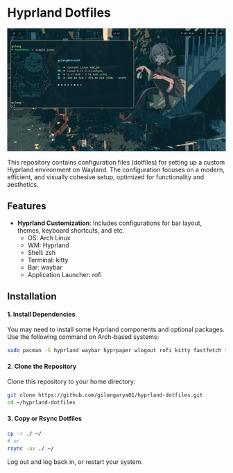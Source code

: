 # Hyprland Dotfiles

![image](./preview.png)

This repository contains configuration files (dotfiles) for setting up a custom Hyprland environment on Wayland. The configuration focuses on a modern, efficient, and visually cohesive setup, optimized for functionality and aesthetics.

## Features
- **Hyprland Customization**: Includes configurations for bar layout, themes, keyboard shortcuts, and etc.
    - OS: Arch Linux
    - WM: Hyprland
    - Shell: zsh
    - Terminal: kitty
    - Bar: waybar
    - Application Launcher: rofi

## Installation
#### 1. Install Dependencies
You may need to install some Hyprland components and optional packages. Use the following command on Arch-based systems:
```bash
sudo pacman -S hyprland waybar hyprpaper wlogout rofi kitty fastfetch thunar
```

#### 2. Clone the Repository
Clone this repository to your home directory:
```bash
git clone https://github.com/gilangarya01/hyprland-dotfiles.git
cd ~/hyprland-dotfiles
```

#### 3. Copy or Rsync Dotfiles
```bash
cp -r ./ ~/
# or
rsync -av ./ ~/
```
Log out and log back in, or restart your system.


